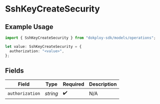 # SshKeyCreateSecurity

## Example Usage

```typescript
import { SshKeyCreateSecurity } from "dokploy-sdk/models/operations";

let value: SshKeyCreateSecurity = {
  authorization: "<value>",
};
```

## Fields

| Field              | Type               | Required           | Description        |
| ------------------ | ------------------ | ------------------ | ------------------ |
| `authorization`    | *string*           | :heavy_check_mark: | N/A                |
